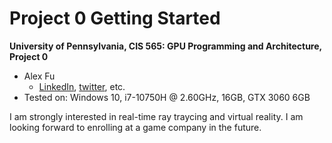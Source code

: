 Project 0 Getting Started
====================

**University of Pennsylvania, CIS 565: GPU Programming and Architecture, Project 0**

* Alex Fu
  * [LinkedIn](https://www.linkedin.com/in/alex-fu-b47b67238/), [twitter](https://twitter.com/AlexFu8304), etc.
* Tested on: Windows 10, i7-10750H @ 2.60GHz, 16GB, GTX 3060 6GB

I am strongly interested in real-time ray traycing and virtual reality. I am looking forward to enrolling at a game company in the future.

